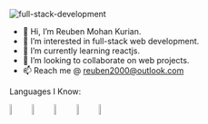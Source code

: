 ![full-stack-development](https://user-images.githubusercontent.com/68062270/174036172-ddd15a77-4933-4727-a109-4c86b78da246.gif)

- 👋 Hi, I’m Reuben Mohan Kurian.
- 👀 I’m interested in full-stack web development.
- 🌱 I’m currently learning reactjs.
- 💞️ I’m looking to collaborate on web projects.
- 📫 Reach me @ reuben2000@outlook.com


Languages I Know:


<img src="https://user-images.githubusercontent.com/68062270/174033467-7242495f-979c-4eea-a7d6-cfc7c3a55ad6.png" width=7% height=7%>  <img src="https://user-images.githubusercontent.com/68062270/174033471-93e6d8a3-6c21-44ba-8e04-25fb6c1ae652.png" width=7% height=7%>  <img src="https://user-images.githubusercontent.com/68062270/174034351-3d84fac2-a53f-492f-bc9e-c08231f9398f.png" width=7% height=7%>  <img src="https://user-images.githubusercontent.com/68062270/174034907-89fb0377-bcc9-4ec9-a9ba-83b49c3e9803.png" width=7% height=7%>  <img src="https://user-images.githubusercontent.com/68062270/174035524-faaf4000-4a59-44b9-9112-7a156e5b0804.png" width=7% height=7%>










